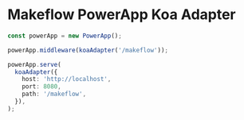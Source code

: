 # Makeflow PowerApp Koa Adapter

```ts
const powerApp = new PowerApp();

powerApp.middleware(koaAdapter('/makeflow'));

powerApp.serve(
  koaAdapter({
    host: 'http://localhost',
    port: 8080,
    path: '/makeflow',
  }),
);
```
